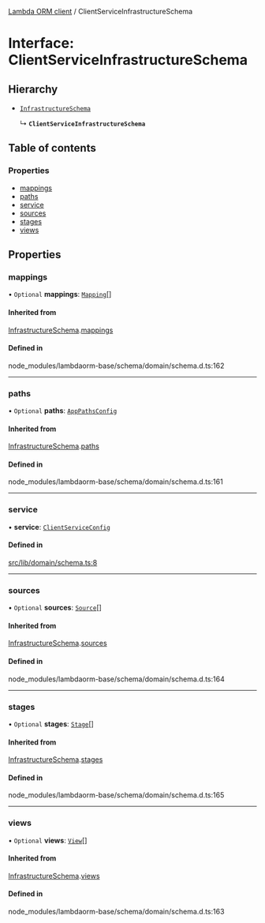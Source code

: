 [Lambda ORM client](../README.md) / ClientServiceInfrastructureSchema

# Interface: ClientServiceInfrastructureSchema

## Hierarchy

- [`InfrastructureSchema`](InfrastructureSchema.md)

  ↳ **`ClientServiceInfrastructureSchema`**

## Table of contents

### Properties

- [mappings](ClientServiceInfrastructureSchema.md#mappings)
- [paths](ClientServiceInfrastructureSchema.md#paths)
- [service](ClientServiceInfrastructureSchema.md#service)
- [sources](ClientServiceInfrastructureSchema.md#sources)
- [stages](ClientServiceInfrastructureSchema.md#stages)
- [views](ClientServiceInfrastructureSchema.md#views)

## Properties

### mappings

• `Optional` **mappings**: [`Mapping`](Mapping.md)[]

#### Inherited from

[InfrastructureSchema](InfrastructureSchema.md).[mappings](InfrastructureSchema.md#mappings)

#### Defined in

node_modules/lambdaorm-base/schema/domain/schema.d.ts:162

___

### paths

• `Optional` **paths**: [`AppPathsConfig`](AppPathsConfig.md)

#### Inherited from

[InfrastructureSchema](InfrastructureSchema.md).[paths](InfrastructureSchema.md#paths)

#### Defined in

node_modules/lambdaorm-base/schema/domain/schema.d.ts:161

___

### service

• **service**: [`ClientServiceConfig`](ClientServiceConfig.md)

#### Defined in

[src/lib/domain/schema.ts:8](https://github.com/lambda-orm/lambdaorm-client-node/blob/5aa7d6d/src/lib/domain/schema.ts#L8)

___

### sources

• `Optional` **sources**: [`Source`](Source.md)[]

#### Inherited from

[InfrastructureSchema](InfrastructureSchema.md).[sources](InfrastructureSchema.md#sources)

#### Defined in

node_modules/lambdaorm-base/schema/domain/schema.d.ts:164

___

### stages

• `Optional` **stages**: [`Stage`](Stage.md)[]

#### Inherited from

[InfrastructureSchema](InfrastructureSchema.md).[stages](InfrastructureSchema.md#stages)

#### Defined in

node_modules/lambdaorm-base/schema/domain/schema.d.ts:165

___

### views

• `Optional` **views**: [`View`](View.md)[]

#### Inherited from

[InfrastructureSchema](InfrastructureSchema.md).[views](InfrastructureSchema.md#views)

#### Defined in

node_modules/lambdaorm-base/schema/domain/schema.d.ts:163
